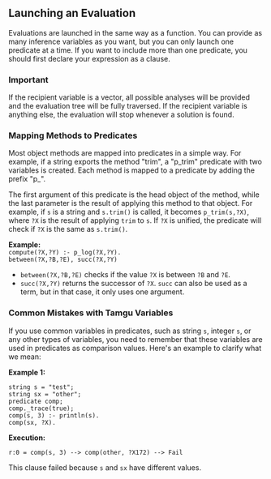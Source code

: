 ## Launching an Evaluation

Evaluations are launched in the same way as a function. You can provide as many inference variables as you want, but you can only launch one predicate at a time. If you want to include more than one predicate, you should first declare your expression as a clause.

### Important

If the recipient variable is a vector, all possible analyses will be provided and the evaluation tree will be fully traversed. If the recipient variable is anything else, the evaluation will stop whenever a solution is found.

### Mapping Methods to Predicates

Most object methods are mapped into predicates in a simple way. For example, if a string exports the method "trim", a "p_trim" predicate with two variables is created. Each method is mapped to a predicate by adding the prefix "p_". 

The first argument of this predicate is the head object of the method, while the last parameter is the result of applying this method to that object. For example, if `s` is a string and `s.trim()` is called, it becomes `p_trim(s,?X)`, where `?X` is the result of applying `trim` to `s`. If `?X` is unified, the predicate will check if `?X` is the same as `s.trim()`.

**Example:**  
`compute(?X,?Y) :- p_log(?X,?Y).`  
`between(?X,?B,?E), succ(?X,?Y)`

- `between(?X,?B,?E)` checks if the value `?X` is between `?B` and `?E`.
- `succ(?X,?Y)` returns the successor of `?X`. `succ` can also be used as a term, but in that case, it only uses one argument.

### Common Mistakes with Tamgu Variables

If you use common variables in predicates, such as string `s`, integer `s`, or any other types of variables, you need to remember that these variables are used in predicates as comparison values. Here's an example to clarify what we mean:

**Example 1:**
```
string s = "test";
string sx = "other";
predicate comp;
comp._trace(true);
comp(s, 3) :- println(s).
comp(sx, ?X).
```
**Execution:**
```
r:0 = comp(s, 3) --> comp(other, ?X172) --> Fail
```
This clause failed because `s` and `sx` have different values.